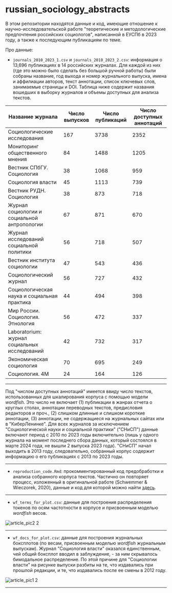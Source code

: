 # russian_sociology_abstracts

В этом репозитории находятся данные и код, имеющие отношение к научно-исследовательской работе "теоретические и методологические предпочтения российских социологов", написанной в ЕУСПб в 2023 году, а также к последующим публикациям по теме.


Про данные:

  - `journals_2010_2023_1.csv` и `journals_2010_2023_2.csv`: информация о 13,696 публикациях в 14 российских журналах. Для каждой из них (где это можно было сделать без большой ручной работы) были собраны название, год выхода и номер журнального выпуска, имена и аффилиации авторов, текст аннотации, список ключевых слов, занимаемые страницы и DOI. Таблица ниже содержит названия вошедших в выборку журналов и объемы доступных для анализа текстов.

| Название журнала  | Число выпусков | Число публикаций | Число доступных аннотаций |
| ------------- | ------------- | ------------- | ------------- |
| Социологические исследования | 167 | 3738 | 2352 | 
| Мониторинг общественного мнения | 84 | 1488 | 1205 |
| Вестник СПбГУ. Социология | 38 | 1068 | 959 |
| Социология власти | 45 | 1113 | 739 |
| Вестник РУДН. Социология | 38 | 873 | 718 |
| Журнал социологии и социальной антропологии | 67 | 871 | 670 |
| Журнал исследований социальной политики | 56 | 718 | 507 |
| Вестник института социологии | 47 | 543 | 436 |
| Социологический журнал | 56 | 727 | 432 |
| Социологическая наука и социальная практика | 44 | 494 | 398 |
| Мир России. Социология. Этнология | 56 | 472 | 337 |
| Laboratorium: журнал социальных исследований | 42 | 732 | 317 |
| Экономическая социология | 70 | 695 | 249 |
| Социология. 4М | 24 | 164 | 126 |

***

Под "числом доступных аннотаций" имеется ввиду число текстов, использованных для шкалирования корпуса с помощью модели *wordfish*. Это число не включает (1) публикации в жанрах отчета о круглых столах, аннотации переводных текстов, предисловия редакторов и проч., (2) слишком длинные и слишком короткие аннотации, (3) аннотации, не содержащиеся на журнальных сайтах или в "КиберЛенинке". Для всех журналов за исключением "Социологической науки и социальной практики" ("СНиСП") данные включают период с 2010 по 2023 годы включительно (лишь у одного журнала на момент последнего сбора данных, который состоялся в марте 2024 года, не вышли 2 выпуска 2023 года). "СНиСП" начал выходить в 2013 году, следовательно, собранный корпус содержит информацию о его публикациях с 2013 по 2023 годы.

***
  - `reproduction_code.Rmd`: прокомментированный код предобработки и анализа собранного корпуса текстов. Частично он повторяет процесс, изложенный в оригинальной работе (Schwemmer & Wieczorek, 2020), данные и код для которой можно найти [здесь](https://dataverse.harvard.edu/dataset.xhtml?persistentId=doi:10.7910/DVN/P329Z0).


***
  - `wf_terms_for_plot.csv`: данные для построения распределения токенов по осям частотности в корпусе и присвоенным моделью *wordfish* весов.

![article_pic2 2](https://github.com/artpech23/russian_sociology_abstracts/assets/105486005/807c8fc4-7234-4b0c-aeb5-0c92e174a5c3)


***
  - `wf_docs_for_plot.csv`: данные для построения журнальных боксплотов (по весам, присвоенным моделью *wordfish* журнальным выпускам). Журнал "Социология власти" оказался единственным, чей общий боксплот вводил в заблуждение, - за ним скрывалось бимодальное распределение. По этой причине для "Социологии власти" на рисунке выпуски разбиты на те, что издавались при прошлой редакции, и те, что издавались после ее смены в 2012 году.

![article_pic1 2](https://github.com/artpech23/russian_sociology_abstracts/assets/105486005/f045a5c0-f1a9-4c18-bb99-23eaf003a30b)


***




